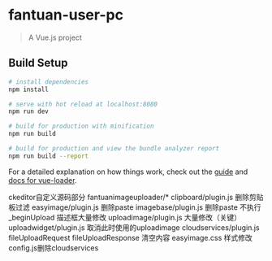 # fantuan-user-pc

> A Vue.js project

## Build Setup

``` bash
# install dependencies
npm install

# serve with hot reload at localhost:8080
npm run dev

# build for production with minification
npm run build

# build for production and view the bundle analyzer report
npm run build --report
```

For a detailed explanation on how things work, check out the [guide](http://vuejs-templates.github.io/webpack/) and [docs for vue-loader](http://vuejs.github.io/vue-loader).




ckeditor自定义源码部分
fantuanimageuploader/*
clipboard/plugin.js 删除剪贴板过滤
easyimage/plugin.js 删除paste
imagebase/plugin.js 删除paste 不执行_beginUpload 描述框大量修改
uploadimage/plugin.js 大量修改（关键）
uploadwidget/plugin.js 取消此时使用的uploadimage
cloudservices/plugin.js fileUploadRequest fileUploadResponse  清空内容
easyimage.css 样式修改
config.js删除cloudservices
